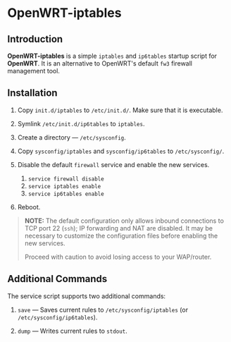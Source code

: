 # OpenWRT-iptables

## Introduction

**OpenWRT-iptables** is a simple ``iptables`` and ``ip6tables`` startup script
for **OpenWRT**.  It is an alternative to OpenWRT's default ``fw3`` firewall
management tool.

## Installation

1. Copy ``init.d/iptables`` to ``/etc/init.d/``.  Make sure that it is
   executable.

1. Symlink ``/etc/init.d/ip6tables`` to ``iptables``.

1. Create a directory &mdash; ``/etc/sysconfig``.

1. Copy ``sysconfig/iptables`` and ``sysconfig/ip6tables`` to
   ``/etc/sysconfig/``.

1. Disable the default ``firewall`` service and enable the new services.
   1. ``service firewall disable``
   1. ``service iptables enable``
   1. ``service ip6tables enable``
   
1. Reboot.

> **NOTE:** The default configuration only allows inbound connections to TCP
> port 22 (``ssh``); IP forwarding and NAT are disabled.  It may be necessary
> to customize the configuration files before enabling the new services.
>
> Proceed with caution to avoid losing access to your WAP/router.

## Additional Commands

The service script supports two additional commands:

1. ``save`` &mdash; Saves current rules to ``/etc/sysconfig/iptables`` (or
   ``/etc/sysconfig/ip6tables``).
   
1. ``dump`` &mdash; Writes current rules to ``stdout``.
